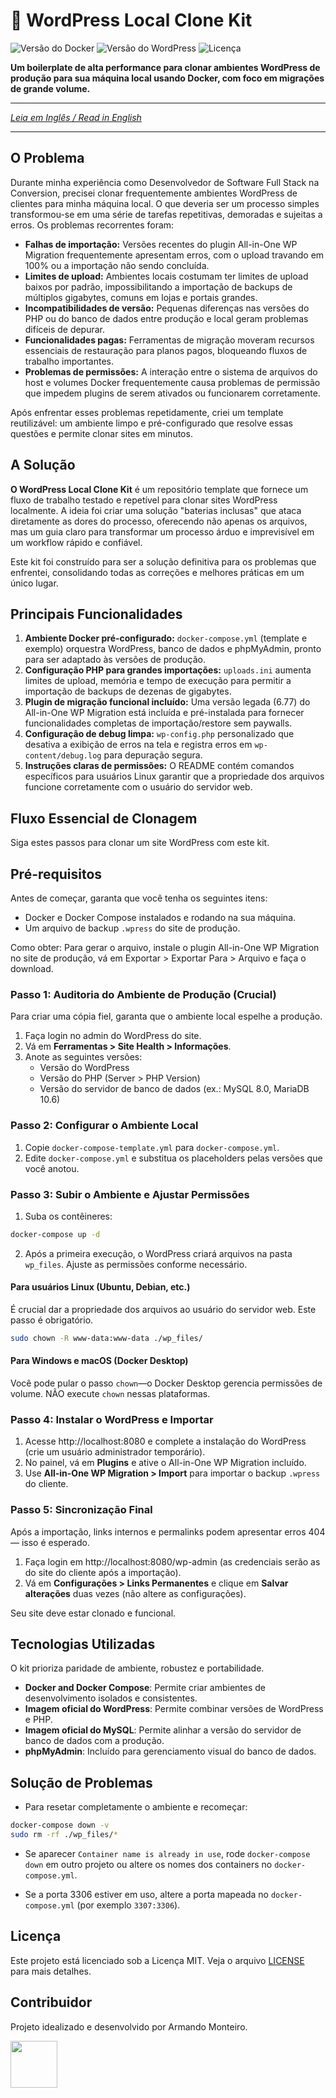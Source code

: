 # 🚀 WordPress Local Clone Kit

![Versão do Docker](https://img.shields.io/badge/docker-20.10+-blue.svg)
![Versão do WordPress](https://img.shields.io/badge/wordpress-legacy%20%26%20latest-brightgreen.svg)
![Licença](https://img.shields.io/badge/license-MIT-green.svg)

**Um boilerplate de alta performance para clonar ambientes WordPress de produção para sua máquina local usando Docker, com foco em migrações de grande volume.**

---

_[Leia em Inglês / Read in English](README.md)_

---

## O Problema

Durante minha experiência como Desenvolvedor de Software Full Stack na Conversion, precisei clonar frequentemente ambientes WordPress de clientes para minha máquina local. O que deveria ser um processo simples transformou-se em uma série de tarefas repetitivas, demoradas e sujeitas a erros. Os problemas recorrentes foram:

- **Falhas de importação:** Versões recentes do plugin All-in-One WP Migration frequentemente apresentam erros, com o upload travando em 100% ou a importação não sendo concluída.
- **Limites de upload:** Ambientes locais costumam ter limites de upload baixos por padrão, impossibilitando a importação de backups de múltiplos gigabytes, comuns em lojas e portais grandes.
- **Incompatibilidades de versão:** Pequenas diferenças nas versões do PHP ou do banco de dados entre produção e local geram problemas difíceis de depurar.
- **Funcionalidades pagas:** Ferramentas de migração moveram recursos essenciais de restauração para planos pagos, bloqueando fluxos de trabalho importantes.
- **Problemas de permissões:** A interação entre o sistema de arquivos do host e volumes Docker frequentemente causa problemas de permissão que impedem plugins de serem ativados ou funcionarem corretamente.

Após enfrentar esses problemas repetidamente, criei um template reutilizável: um ambiente limpo e pré-configurado que resolve essas questões e permite clonar sites em minutos.

## A Solução

**O WordPress Local Clone Kit** é um repositório template que fornece um fluxo de trabalho testado e repetível para clonar sites WordPress localmente. A ideia foi criar uma solução "baterias inclusas" que ataca diretamente as dores do processo, oferecendo não apenas os arquivos, mas um guia claro para transformar um processo árduo e imprevisível em um workflow rápido e confiável.

Este kit foi construído para ser a solução definitiva para os problemas que enfrentei, consolidando todas as correções e melhores práticas em um único lugar.

## Principais Funcionalidades

1. **Ambiente Docker pré-configurado:** `docker-compose.yml` (template e exemplo) orquestra WordPress, banco de dados e phpMyAdmin, pronto para ser adaptado às versões de produção.
2. **Configuração PHP para grandes importações:** `uploads.ini` aumenta limites de upload, memória e tempo de execução para permitir a importação de backups de dezenas de gigabytes.
3. **Plugin de migração funcional incluído:** Uma versão legada (6.77) do All-in-One WP Migration está incluída e pré-instalada para fornecer funcionalidades completas de importação/restore sem paywalls.
4. **Configuração de debug limpa:** `wp-config.php` personalizado que desativa a exibição de erros na tela e registra erros em `wp-content/debug.log` para depuração segura.
5. **Instruções claras de permissões:** O README contém comandos específicos para usuários Linux garantir que a propriedade dos arquivos funcione corretamente com o usuário do servidor web.

## Fluxo Essencial de Clonagem

Siga estes passos para clonar um site WordPress com este kit.

## Pré-requisitos

Antes de começar, garanta que você tenha os seguintes itens:

- Docker e Docker Compose instalados e rodando na sua máquina.
- Um arquivo de backup `.wpress` do site de produção.

Como obter: Para gerar o arquivo, instale o plugin All-in-One WP Migration no site de produção, vá em Exportar > Exportar Para > Arquivo e faça o download.

### Passo 1: Auditoria do Ambiente de Produção (Crucial)

Para criar uma cópia fiel, garanta que o ambiente local espelhe a produção.

1. Faça login no admin do WordPress do site.
2. Vá em **Ferramentas > Site Health > Informações**.
3. Anote as seguintes versões:
   - Versão do WordPress
   - Versão do PHP (Server > PHP Version)
   - Versão do servidor de banco de dados (ex.: MySQL 8.0, MariaDB 10.6)

### Passo 2: Configurar o Ambiente Local

1. Copie `docker-compose-template.yml` para `docker-compose.yml`.
2. Edite `docker-compose.yml` e substitua os placeholders pelas versões que você anotou.

### Passo 3: Subir o Ambiente e Ajustar Permissões

1. Suba os contêineres:

```bash
docker-compose up -d
```

2. Após a primeira execução, o WordPress criará arquivos na pasta `wp_files`. Ajuste as permissões conforme necessário.

#### Para usuários Linux (Ubuntu, Debian, etc.)

É crucial dar a propriedade dos arquivos ao usuário do servidor web. Este passo é obrigatório.

```bash
sudo chown -R www-data:www-data ./wp_files/
```

#### Para Windows e macOS (Docker Desktop)

Você pode pular o passo `chown`—o Docker Desktop gerencia permissões de volume. NÃO execute `chown` nessas plataformas.

### Passo 4: Instalar o WordPress e Importar

1. Acesse http://localhost:8080 e complete a instalação do WordPress (crie um usuário administrador temporário).
2. No painel, vá em **Plugins** e ative o All-in-One WP Migration incluído.
3. Use **All-in-One WP Migration > Import** para importar o backup `.wpress` do cliente.

### Passo 5: Sincronização Final

Após a importação, links internos e permalinks podem apresentar erros 404 — isso é esperado.

1. Faça login em http://localhost:8080/wp-admin (as credenciais serão as do site do cliente após a importação).
2. Vá em **Configurações > Links Permanentes** e clique em **Salvar alterações** duas vezes (não altere as configurações).

Seu site deve estar clonado e funcional.

## Tecnologias Utilizadas

O kit prioriza paridade de ambiente, robustez e portabilidade.

- **Docker and Docker Compose**: Permite criar ambientes de desenvolvimento isolados e consistentes.
- **Imagem oficial do WordPress**: Permite combinar versões de WordPress e PHP.
- **Imagem oficial do MySQL**: Permite alinhar a versão do servidor de banco de dados com a produção.
- **phpMyAdmin**: Incluído para gerenciamento visual do banco de dados.

## Solução de Problemas

- Para resetar completamente o ambiente e recomeçar:

```bash
docker-compose down -v
sudo rm -rf ./wp_files/*
```

- Se aparecer `Container name is already in use`, rode `docker-compose down` em outro projeto ou altere os nomes dos containers no `docker-compose.yml`.

- Se a porta 3306 estiver em uso, altere a porta mapeada no `docker-compose.yml` (por exemplo `3307:3306`).

## Licença

Este projeto está licenciado sob a Licença MIT. Veja o arquivo [LICENSE](LICENSE) para mais detalhes.

## Contribuidor

Projeto idealizado e desenvolvido por Armando Monteiro.

<a href="https://github.com/armandomonteir-o">
  <img src="https://avatars.githubusercontent.com/u/141039211?v=4" width="75" height="75">
</a>
